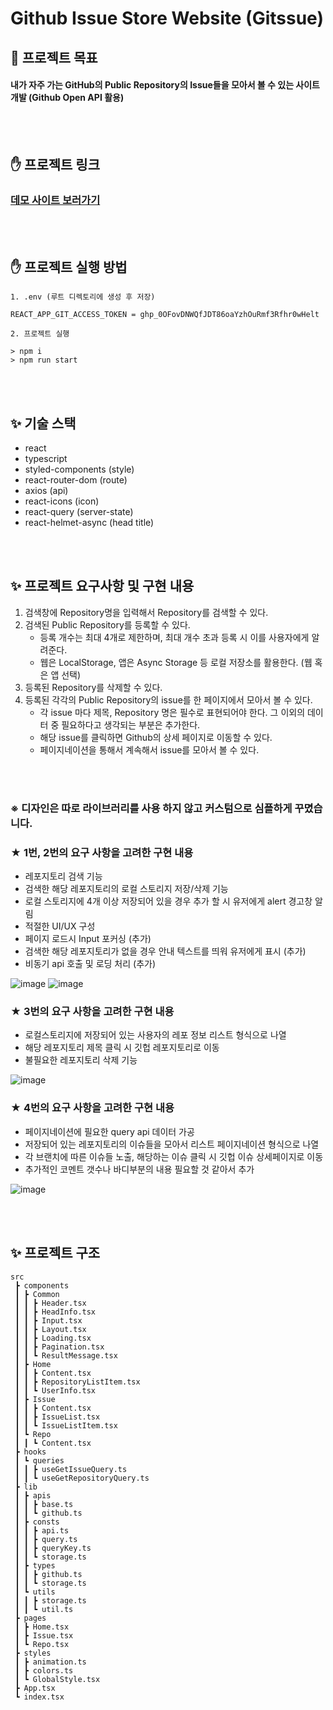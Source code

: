 # Github Issue Store Website (Gitssue)

## 📕 프로젝트 목표

#### 내가 자주 가는 GitHub의 Public Repository의 Issue들을 모아서 볼 수 있는 사이트 개발 (Github Open API 활용)

</br>
</br>

## ✋ 프로젝트 링크

<h3><a href='https://leafy-cendol-cc2796.netlify.app/'>데모 사이트 보러가기</a></h3>

</br>
</br>

## ✋ 프로젝트 실행 방법

```
1. .env (루트 디렉토리에 생성 후 저장)

REACT_APP_GIT_ACCESS_TOKEN = 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
```

```
2. 프로젝트 실행

> npm i
> npm run start
```

</br>
</br>

## ✨ 기술 스택

- react
- typescript
- styled-components (style)
- react-router-dom (route)
- axios (api)
- react-icons (icon)
- react-query (server-state)
- react-helmet-async (head title)

</br>
</br>

## ✨ 프로젝트 요구사항 및 구현 내용

1. 검색창에 Repository명을 입력해서 Repository를 검색할 수 있다.
2. 검색된 Public Repository를 등록할 수 있다.
   - 등록 개수는 최대 4개로 제한하며, 최대 개수 초과 등록 시 이를 사용자에게 알려준다.
   - 웹은 LocalStorage, 앱은 Async Storage 등 로컬 저장소를 활용한다. (웹 혹은 앱 선택)
3. 등록된 Repository를 삭제할 수 있다.
4. 등록된 각각의 Public Repository의 issue를 한 페이지에서 모아서 볼 수 있다.
   - 각 issue 마다 제목, Repository 명은 필수로 표현되어야 한다. 그 이외의 데이터 중 필요하다고 생각되는 부분은 추가한다.
   - 해당 issue를 클릭하면 Github의 상세 페이지로 이동할 수 있다.
   - 페이지네이션을 통해서 계속해서 issue를 모아서 볼 수 있다.

</br>
</br>

### ※ **디자인은 따로 라이브러리를 사용 하지 않고 커스텀으로 심플하게 꾸몄습니다.**
### **★ 1번, 2번의 요구 사항을 고려한 구현 내용**

- 레포지토리 검색 기능
- 검색한 해당 레포지토리의 로컬 스토리지 저장/삭제 기능
- 로컬 스토리지에 4개 이상 저장되어 있을 경우 추가 할 시 유저에게 alert 경고창 알림
- 적절한 UI/UX 구성
- 페이지 로드시 Input 포커싱 (추가)
- 검색한 해당 레포지토리가 없을 경우 안내 텍스트를 띄워 유저에게 표시 (추가)
- 비동기 api 호출 및 로딩 처리 (추가)

![image](https://user-images.githubusercontent.com/54323527/189613873-d874dccf-a760-4c8d-a2ab-c393b89c4247.png)
![image](https://user-images.githubusercontent.com/54323527/189613994-7fd440a6-bc65-4d11-9389-fba8826b9414.png)

### **★ 3번의 요구 사항을 고려한 구현 내용**

- 로컬스토리지에 저장되어 있는 사용자의 레포 정보 리스트 형식으로 나열
- 해당 레포지토리 제목 클릭 시 깃헙 레포지토리로 이동
- 불필요한 레포지토리 삭제 기능

![image](https://user-images.githubusercontent.com/54323527/189614081-3414670a-bc79-4b15-b8d5-2b65657b7b66.png)

### **★ 4번의 요구 사항을 고려한 구현 내용**

- 페이지네이션에 필요한 query api 데이터 가공
- 저장되어 있는 레포지토리의 이슈들을 모아서 리스트 페이지네이션 형식으로 나열
- 각 브랜치에 따른 이슈들 노출, 해당하는 이슈 클릭 시 깃헙 이슈 상세페이지로 이동
- 추가적인 코멘트 갯수나 바디부분의 내용 필요할 것 같아서 추가

![image](https://user-images.githubusercontent.com/54323527/189614138-702cfbfb-a06b-4f52-9512-0909e4e4b660.png)

</br>
</br>

## ✨ 프로젝트 구조

```
src
 ┣ components
 ┃ ┣ Common
 ┃ ┃ ┣ Header.tsx
 ┃ ┃ ┣ HeadInfo.tsx
 ┃ ┃ ┣ Input.tsx
 ┃ ┃ ┣ Layout.tsx
 ┃ ┃ ┣ Loading.tsx
 ┃ ┃ ┣ Pagination.tsx
 ┃ ┃ ┗ ResultMessage.tsx
 ┃ ┣ Home
 ┃ ┃ ┣ Content.tsx
 ┃ ┃ ┣ RepositoryListItem.tsx
 ┃ ┃ ┗ UserInfo.tsx
 ┃ ┣ Issue
 ┃ ┃ ┣ Content.tsx
 ┃ ┃ ┣ IssueList.tsx
 ┃ ┃ ┗ IssueListItem.tsx
 ┃ ┗ Repo
 ┃ ┃ ┗ Content.tsx
 ┣ hooks
 ┃ ┗ queries
 ┃ ┃ ┣ useGetIssueQuery.ts
 ┃ ┃ ┗ useGetRepositoryQuery.ts
 ┣ lib
 ┃ ┣ apis
 ┃ ┃ ┣ base.ts
 ┃ ┃ ┗ github.ts
 ┃ ┣ consts
 ┃ ┃ ┣ api.ts
 ┃ ┃ ┣ query.ts
 ┃ ┃ ┣ queryKey.ts
 ┃ ┃ ┗ storage.ts
 ┃ ┣ types
 ┃ ┃ ┣ github.ts
 ┃ ┃ ┗ storage.ts
 ┃ ┗ utils
 ┃ ┃ ┣ storage.ts
 ┃ ┃ ┗ util.ts
 ┣ pages
 ┃ ┣ Home.tsx
 ┃ ┣ Issue.tsx
 ┃ ┗ Repo.tsx
 ┣ styles
 ┃ ┣ animation.ts
 ┃ ┣ colors.ts
 ┃ ┗ GlobalStyle.tsx
 ┣ App.tsx
 ┗ index.tsx
```
